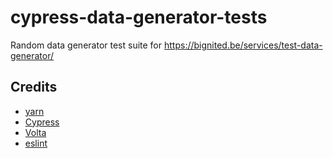 # cypress-data-generator-tests

Random data generator test suite for https://bignited.be/services/test-data-generator/

## Credits

- [yarn](https://yarnpkg.com/)
- [Cypress](https://www.cypress.io/)
- [Volta](https://volta.sh/)
- [eslint](https://eslint.org/)
